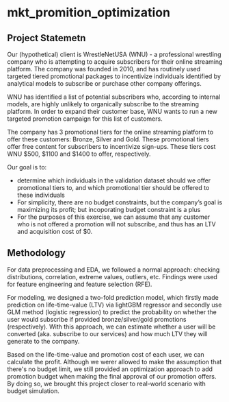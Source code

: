 # mkt_promition_optimization

## Project Statemetn
Our (hypothetical) client is WrestleNetUSA (WNU) - a professional wrestling company who is attempting to acquire subscribers for their online streaming platform. The company was founded in 2010, and has routinely used targeted tiered promotional packages to incentivize individuals identified by analytical models to subscribe or purchase other company offerings.

WNU has identified a list of potential subscribers who, according to internal models, are highly unlikely to organically subscribe to the streaming platform. In order to expand their customer base, WNU wants to run a new targeted promotion campaign for this list of customers. 

The company has 3 promotional tiers for the online streaming platform to offer these customers: Bronze, Silver and Gold. These promotional tiers offer free content for subscribers to incentivize sign-ups. These tiers cost WNU $500, $1100 and $1400 to offer, respectively.

Our goal is to:
-  determine which individuals in the validation dataset should we offer promotional tiers to, and which promotional tier should be offered to these individuals
- For simplicity, there are no budget constraints, but the company’s goal is maximizing its profit; but incoporating budget constraint is a plus
- For the purposes of this exercise, we can assume that any customer who is not offered a promotion will not subscribe, and thus has an LTV and acquisition cost of $0.

## Methodology

For data preprocessing and EDA, we followed a normal approach: checking distributions, correlation, extreme values, outliers, etc. Findings were used for feature engineering and feature selection (RFE). 

For modeling, we designed a two-fold prediction model, which firstly made prediction on life-time-value (LTV) via lightGBM regressor and secondly use GLM method (logistic regression) to predict the probability on whether the user would subscribe if provided bronze/silver/gold promotions (respectively). With this approach, we can estimate whether a user will be converted (aka. subscribe to our services) and how much LTV they will generate to the company.

Based on the life-time-value and promotion cost of each user, we can calculate the profit. Although we werer allowed to make the assumption that there's no budget limit, we still provided an optimization approach to add promotion budget when making the final approval of our promotion offers. By doing so, we brought this project closer to real-world scenario with budget simulation.

